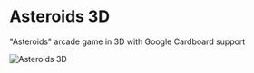 # Asteroids 3D
"Asteroids" arcade game in 3D with Google Cardboard support

![Asteroids 3D](http://turing.slu.edu/~lreichol/csci3820/Final/screenshot.png)
